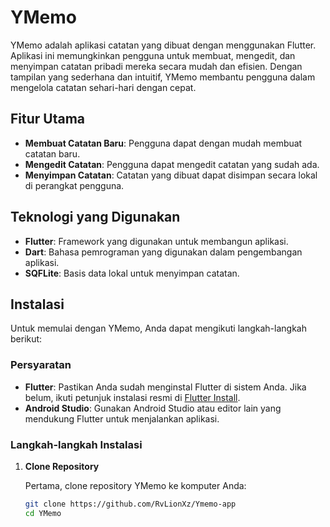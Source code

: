 # YMemo

YMemo adalah aplikasi catatan yang dibuat dengan menggunakan Flutter. Aplikasi ini memungkinkan pengguna untuk membuat, mengedit, dan menyimpan catatan pribadi mereka secara mudah dan efisien. Dengan tampilan yang sederhana dan intuitif, YMemo membantu pengguna dalam mengelola catatan sehari-hari dengan cepat.

## Fitur Utama

- **Membuat Catatan Baru**: Pengguna dapat dengan mudah membuat catatan baru.
- **Mengedit Catatan**: Pengguna dapat mengedit catatan yang sudah ada.
- **Menyimpan Catatan**: Catatan yang dibuat dapat disimpan secara lokal di perangkat pengguna.

## Teknologi yang Digunakan

- **Flutter**: Framework yang digunakan untuk membangun aplikasi.
- **Dart**: Bahasa pemrograman yang digunakan dalam pengembangan aplikasi.
- **SQFLite**: Basis data lokal untuk menyimpan catatan.

## Instalasi

Untuk memulai dengan YMemo, Anda dapat mengikuti langkah-langkah berikut:

### Persyaratan

- **Flutter**: Pastikan Anda sudah menginstal Flutter di sistem Anda. Jika belum, ikuti petunjuk instalasi resmi di [Flutter Install](https://flutter.dev/docs/get-started/install).
- **Android Studio**: Gunakan Android Studio atau editor lain yang mendukung Flutter untuk menjalankan aplikasi.

### Langkah-langkah Instalasi

1. **Clone Repository**

   Pertama, clone repository YMemo ke komputer Anda:

   ```bash
   git clone https://github.com/RvLionXz/Ymemo-app
   cd YMemo

